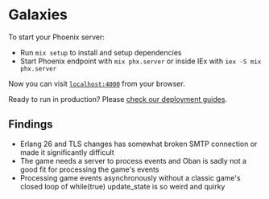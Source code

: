 # Galaxies

To start your Phoenix server:

  * Run `mix setup` to install and setup dependencies
  * Start Phoenix endpoint with `mix phx.server` or inside IEx with `iex -S mix phx.server`

Now you can visit [`localhost:4000`](http://localhost:4000) from your browser.

Ready to run in production? Please [check our deployment guides](https://hexdocs.pm/phoenix/deployment.html).

## Findings

- Erlang 26 and TLS changes has somewhat broken SMTP connection or made it significantly difficult
- The game needs a server to process events and Oban is sadly not a good fit for processing the game's events
- Processing game events asynchronously without a classic game's closed loop of while(true) update_state is so weird and quirky